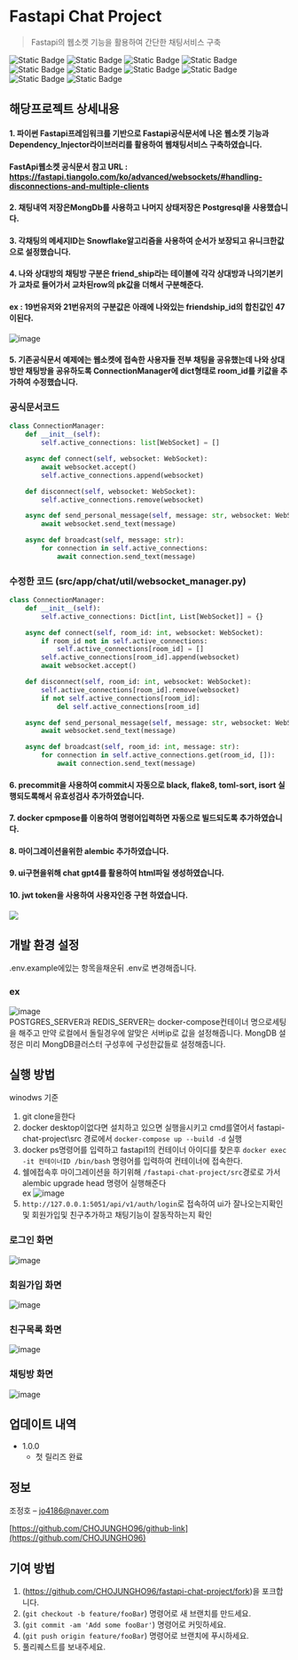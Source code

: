 # Fastapi Chat Project
> Fastapi의 웹소켓 기능을 활용하여 간단한 채팅서비스 구축

![Static Badge](https://img.shields.io/badge/Python-%233776AB)
![Static Badge](https://img.shields.io/badge/Fastapi-%23009688)
![Static Badge](https://img.shields.io/badge/PostgreSql-%234169E1)
![Static Badge](https://img.shields.io/badge/Sqlalchemy-%23D71F00)
![Static Badge](https://img.shields.io/badge/MongoDb-%2347A248)
![Static Badge](https://img.shields.io/badge/Dependency_Injector-blue)
![Static Badge](https://img.shields.io/badge/Poetry-%2360A5FA)
![Static Badge](https://img.shields.io/badge/Gunicorn-%23499848)
![Static Badge](https://img.shields.io/badge/Docker-%232496ED)
![Static Badge](https://img.shields.io/badge/JwtToken-red)

## 해당프로젝트 상세내용
#### 1. 파이썬 Fastapi프레임워크를 기반으로 Fastapi공식문서에 나온 웹소켓 기능과 Dependency_Injector라이브러리를 활용하여 웹채팅서비스 구축하였습니다.<br>
#### FastApi웹소켓 공식문서 참고 URL : https://fastapi.tiangolo.com/ko/advanced/websockets/#handling-disconnections-and-multiple-clients
#### 2. 채팅내역 저장은MongDb를 사용하고 나머지 상태저장은 Postgresql을 사용했습니다.
#### 3. 각채팅의 메세지ID는 Snowflake알고리즘을 사용하여 순서가 보장되고 유니크한값으로 설정했습니다.
#### 4. 나와 상대방의 채팅방 구분은 friend_ship라는 테이블에 각각 상대방과 나의기본키가 교차로 들어가서 교차된row의 pk값을 더해서 구분해준다.<br>
#### ex : 19번유저와 21번유저의 구분값은 아래에 나와있는 friendship_id의 합친값인 47이된다.<br>
![image](https://github.com/CHOJUNGHO96/fastapi-chat-project/assets/61762674/c1b479b8-eadf-4974-8168-833f408b7642)
#### 5. 기존공식문서 예제에는 웹소켓에 접속한 사용자들 전부 채팅을 공유했는데 나와 상대방만 채팅방을 공유하도록 ConnectionManager에 dict형태로 room_id를 키값을 추가하여 수정했습니다.<br>
### 공식문서코드
```py
class ConnectionManager:
    def __init__(self):
        self.active_connections: list[WebSocket] = []

    async def connect(self, websocket: WebSocket):
        await websocket.accept()
        self.active_connections.append(websocket)

    def disconnect(self, websocket: WebSocket):
        self.active_connections.remove(websocket)

    async def send_personal_message(self, message: str, websocket: WebSocket):
        await websocket.send_text(message)

    async def broadcast(self, message: str):
        for connection in self.active_connections:
            await connection.send_text(message)
```
### 수정한 코드 (src/app/chat/util/websocket_manager.py)
```py
class ConnectionManager:
    def __init__(self):
        self.active_connections: Dict[int, List[WebSocket]] = {}

    async def connect(self, room_id: int, websocket: WebSocket):
        if room_id not in self.active_connections:
            self.active_connections[room_id] = []
        self.active_connections[room_id].append(websocket)
        await websocket.accept()

    def disconnect(self, room_id: int, websocket: WebSocket):
        self.active_connections[room_id].remove(websocket)
        if not self.active_connections[room_id]:
            del self.active_connections[room_id]

    async def send_personal_message(self, message: str, websocket: WebSocket):
        await websocket.send_text(message)

    async def broadcast(self, room_id: int, message: str):
        for connection in self.active_connections.get(room_id, []):
            await connection.send_text(message)

```
#### 6. precommit을 사용하여 commit시 자동으로 black, flake8, toml-sort, isort 실행되도록해서 유효성검사 추가하였습니다.
#### 7. docker cpmpose를 이용하여 명령어입력하면 자동으로 빌드되도록 추가하였습니다.
#### 8. 마이그레이션을위한 alembic 추가하였습니다.
#### 9. ui구현을위해 chat gpt4를 활용하여 html파일 생성하였습니다.
#### 10. jwt token을 사용하여 사용자인증 구현 하였습니다.

![](../header.png)

## 개발 환경 설정
.env.example에있는 항목을채운뒤 .env로 변경해줍니다.
### ex</br>
![image](https://github.com/CHOJUNGHO96/fastapi-chat-project/assets/61762674/6dbe14f2-8a55-4468-b094-65fd64fd9d66) </br>
POSTGRES_SERVER과 REDIS_SERVER는 docker-compose컨테이너 명으로세팅을 해주고 만약 로컬에서 돌릴경우에 알맞은 서버ip로 값을 설정해줍니다.
MongDB 설정은 미리 MongDB클러스터 구성후에 구성한값들로 설정해줍니다.

## 실행 방법
winodws 기준
1. git clone을한다
2. docker desktop이없다면 설치하고 있으면 실행을시키고 cmd를열어서 fastapi-chat-project\src 경로에서 ```docker-compose up --build -d``` 실행
3. docker ps명령어를 입력하고 fastapi1의 컨테이너 아이디를 찾은후 ```docker exec -it 컨테이너ID /bin/bash``` 명령어를 입력하여 컨테이너에 접속한다.
4. 쉘에접속후 마이그레이션을 하기위해 ```/fastapi-chat-project/src```경로로 가서 alembic upgrade head 명령어 실행해준다</br>
ex
![image](https://github.com/CHOJUNGHO96/fastapi-chat-project/assets/61762674/0eb9e01d-ed79-41d1-ad04-89433089440b)
5. ```http://127.0.0.1:5051/api/v1/auth/login```로 접속하여 ui가 잘나오는지확인및 회원가입및 친구추가하고 채팅기능이 잘동작하는지 확인<br>
### 로그인 화면<br>
![image](https://github.com/CHOJUNGHO96/fastapi-chat-project/assets/61762674/458b9eb6-7dc0-4ad0-9e3c-89ffe1b0354f)
### 회원가입 화면<br>
![image](https://github.com/CHOJUNGHO96/fastapi-chat-project/assets/61762674/e3342bf8-6079-4e4d-9b23-48aabeb8a42b)
### 친구목록 화면<br>
![image](https://github.com/CHOJUNGHO96/fastapi-chat-project/assets/61762674/ea8cfff9-c578-4cd1-9ddf-1e20fbe1be23)
### 채팅방 화면<br>
![image](https://github.com/CHOJUNGHO96/fastapi-chat-project/assets/61762674/b57494ad-985e-421f-bf86-816264b37d5c)



## 업데이트 내역

* 1.0.0
    * 첫 릴리즈 완료

## 정보

조정호 – jo4186@naver.com

[https://github.com/CHOJUNGHO96/github-link](https://github.com/CHOJUNGHO96)

## 기여 방법

1. (<https://github.com/CHOJUNGHO96/fastapi-chat-project/fork>)을 포크합니다.
2. (`git checkout -b feature/fooBar`) 명령어로 새 브랜치를 만드세요.
3. (`git commit -am 'Add some fooBar'`) 명령어로 커밋하세요.
4. (`git push origin feature/fooBar`) 명령어로 브랜치에 푸시하세요. 
5. 풀리퀘스트를 보내주세요.

<!-- Markdown link & img dfn's -->
[npm-image]: https://img.shields.io/npm/v/datadog-metrics.svg?style=flat-square
[npm-url]: https://npmjs.org/package/datadog-metrics
[npm-downloads]: https://img.shields.io/npm/dm/datadog-metrics.svg?style=flat-square
[travis-image]: https://img.shields.io/travis/dbader/node-datadog-metrics/master.svg?style=flat-square
[travis-url]: https://travis-ci.org/dbader/node-datadog-metrics
[wiki]: https://github.com/yourname/yourproject/wiki
